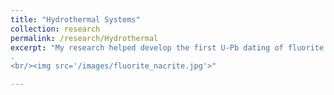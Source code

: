 ```yaml
---
title: "Hydrothermal Systems"
collection: research
permalink: /research/Hydrothermal
excerpt: "My research helped develop the first U-Pb dating of fluorite in hydrothermal veins. I use this technique reconstruct fluid events and ore genesis related to tectonic processes.
.
<br/><img src='/images/fluorite_nacrite.jpg'>"

---
```

